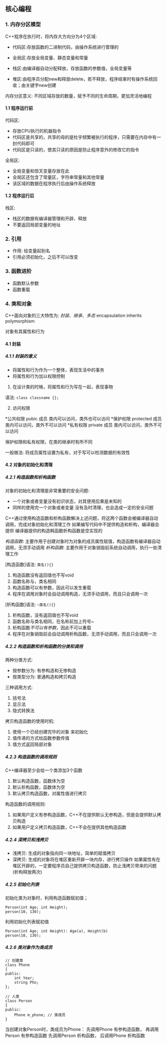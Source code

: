 ## 核心编程

### 1. 内存分区模型

C++程序在执行时，将内存大方向分为4个区域:

* 代码区:存放函数的二进制代码，由操作系统进行管理的

* 全局区:存放全局变量、静态变量和常量

* 栈区:由编译器自动分配释放，存放函数的参数值，全局变量等

* 堆区:由程序员分配new和释放delete，若不释放，程序结束时有操作系统回收；由关键字new创建

内存分区意义: 不同区域存放的数量，赋予不同的生命周期，更加灵活地编程


#### 1.1 程序运行前

代码区:

* 存放CPU执行的机器指令
* 代码区是共享的，共享的母的是杜宇频繁被执行的程序，只需要在内存中有一封代码即可
* 代码区是只读的，使其只读的原因是防止程序意外的修改它的指令

全局区:

* 全局变量和惊天变量存放在此
* 全局区还包含了常量区，字符串常量和其他常量
* 该区域的数据在程序执行后由操作系统释放


#### 1.2 程序运行后

栈区:
* 栈区的数据有编译器管理和开辟、释放
* 不要返回局部变量的地址


### 2. 引用

* 作用: 给变量起别名
* 引用必须初始化，之后不可以改变


### 3. 函数进阶

* 函数默认参数
* 函数重载


### 4. 类和对象

C++面向对象的三大特性为: *封装*、*继承*、*多态*
    encapsulation inherits polymorphism

对象有其属性和行为

#### 4.1 封装

##### 4.1.1 封装的意义

* 将属性和行为作为一个整体，表现生活中的事务
* 将属性和行为加以权限控制

1. 在设计类的时候，将属性和行为写在一起，表现事物

语法: `class classname {};`

2. 访问权限

*公共权限 pubic       成员 类内可以访问，类外也可以访问
*保护权限 protected   成员 类内可以访问，类外不可以访问
*私有权限 private     成员 类内可以访问，类外不可以访问

保护权限和私有权限，在类的继承时有所不同

一般做法: 将成员属性设置为私有，对于写可以检测数据的有效性


#### 4.2 对象的初始化和清理 

##### 4.2.1 *构造函数和析构函数*

对象的初始化和清理是非常重要的安全问题:
* 一个对象或者变量没有初识状态，对其使用后果是未知的
* 同样的使用完一个对象或者变量 没有及时清理，也会造成一定的安全问题

C++通过使用构造函数和析构函数解决上述问题，将这两个函数会被编译器自动调用，完成对象初始化和清理工作
如果编写代码中不提供构造和析构，编译器会提供
编译器提供的构造韩函数析构函数是空实现的

*构造函数*: 主要作用于创建对象时为对象的成员属性赋值，构造函数有编译器自动调用，无须手动调用
*析构函数*: 主要作用于对象销毁前系统自动调用，执行一些清理工作

[构造函数]语法: `类名(){}`
1. 构造函数没有返回值也不写void
2. 函数名称与，类名相同
3. 构造函数可以有参数，因此可以发生重载
4. 程序在调用对象时会自动调用构造，无须手动调用，而且只会调用一次

[析构函数]语法: `~类名(){}`
1. 析构函数，没有返回值也不写void
2. 函数名称与类名相同，在名称前加上符号~
3. 析构函数*不可以有参数*，因此不可以重载
4. 程序在对象销毁前会自动调用析构函数，无须手动调用，而且只会调用一次


##### 4.2.2 *构造函数和析构函数*的分类和调用

两种分类方式:
* 按参数分为: 有参构造和无惨构造
* 按类型分为: 普通构造和拷贝构造

三种调用方式:
1. 括号法
2. 显示法
3. 隐式转换法

拷贝构造函数的使用时机:
1. 使用一个已经创建完毕的对象 来初始化
2. 值传递的方式给函数参数传值
3. 值方式返回局部对象

##### 4.2.3 构造函数的调用规则

C++编译器至少会给一个类添加3个函数
1. 默认构造函数，函数体为空
2. 默认析构函数，函数体为空
1. 默认拷贝构造函数，对属性值进行拷贝

构造函数的调用规则:
1. 如果用户定义有参构造函数，C++不在提供默认无参构造，但是会提供默认拷贝构造
2. 如果用户定义拷贝构造函数，C++不会在提供其他构造函数


##### 4.2.4 深拷贝和浅拷贝

* 浅拷贝: 生成的对象指向同一块地址，简单的赋值拷贝
* 深拷贝: 生成的对象将在堆区重新开辟一块内存，进行拷贝操作
如果属性有在堆区开辟的，一定要程序员自己提供拷贝构造函数，防止浅拷贝带来的问题(析构释放两次)


##### 4.2.5 初始化列表

初始化类为对象时，利用构造函数赋初值；
```
Person(int Age; int Height);
person(10, 130);
```
利用初始化列表赋初值
```
Person(int Age; int Height): Age(a), Height(b)
person(10, 130);
```


##### 4.2.6 类对象作为类成员


```
// 创建类
class Phone
{
public:
    int Year;
    string Pho;
};

// 人类
class Person
{
public:
    Phone m_phone; // 类成员
}
```

当创建对象Person时，类成员为Phone：
先调用Phone 有参构造函数， 再调用Person 有参构造函数
先调用Person 析构函数， 后调用Phone 析构函数